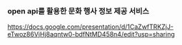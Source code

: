 ### open api를 활용한 문화 행사 정보 제공 서비스            
https://docs.google.com/presentation/d/1CaZwfTRKZjJ-eTwoz86VjHj8aqntw0-bdfNtMD458n4/edit?usp=sharing
